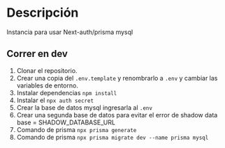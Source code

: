 # Descripción

Instancia para usar Next-auth/prisma mysql

## Correr en dev

1. Clonar el repositorio.
2. Crear una copia del `.env.template` y renombrarlo a `.env` y cambiar las variables de entorno.
3. Instalar dependencias `npm install`
4. Instalar el `npx auth secret`
5. Crear la base de datos mysql ingresarla al `.env`
6. Crear una segunda base de datos para evitar el error de shadow data base = SHADOW_DATABASE_URL
7. Comando de prisma `npx prisma generate`
8. Comando de prisma `npx prisma migrate dev --name prisma mysql`

#
